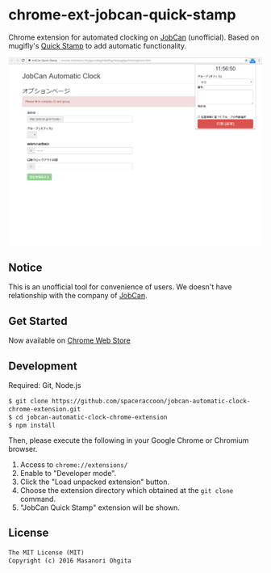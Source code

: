 # chrome-ext-jobcan-quick-stamp
Chrome extension for automated clocking on [JobCan](http://jobcan.ne.jp/) (unofficial). Based on mugifly's [Quick Stamp](https://github.com/mugifly/chrome-ext-jobcan-quick-stamp) to add automatic functionality.

![Screen shot](https://raw.githubusercontent.com/spaceraccoon/jobcan-automatic-clock-chrome-extension/master/images/screenshot.png)

## Notice
This is an unofficial tool for convenience of users.
We doesn't have relationship with the company of [JobCan](http://jobcan.ne.jp/).

## Get Started

Now available on [Chrome Web Store](https://chrome.google.com/webstore/detail/jobcan-automatic-clock/icbfmbdbjohkglogkkkjnopkpjfobehb)

## Development

Required: Git, Node.js

```
$ git clone https://github.com/spaceraccoon/jobcan-automatic-clock-chrome-extension.git
$ cd jobcan-automatic-clock-chrome-extension
$ npm install

```

Then, please execute the following in your Google Chrome or Chromium browser.

1. Access to ``chrome://extensions/``
2. Enable to "Developer mode".
3. Click the "Load unpacked extension" button.
4. Choose the extension directory which obtained at the ``git clone`` command.
5. "JobCan Quick Stamp" extension will be shown.

## License

```
The MIT License (MIT)
Copyright (c) 2016 Masanori Ohgita
```
